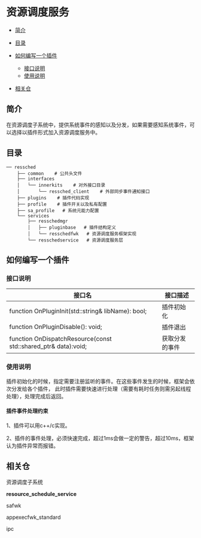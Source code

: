 # 资源调度服务

-   [简介](#section11660541593)
-   [目录](#section161941989596)
-   [如何编写一个插件](#section1312121216216)
    -   [接口说明](#section114564657874)
    -   [使用说明](#section129654513264)

-   [相关仓](#section1371113476307)

## 简介<a name="section11660541593"></a>

在资源调度子系统中，提供系统事件的感知以及分发，如果需要感知系统事件，可以选择以插件形式加入资源调度服务中。

## 目录<a name="section161941989596"></a>

```
── ressched
    ├── common    # 公共头文件
    ├── interfaces
    │   └── innerkits    # 对外接口目录
    │       └── ressched_client    # 外部同步事件通知接口
    ├── plugins    # 插件代码实现
    ├── profile    # 插件开关以及私有配置
    ├── sa_profile   # 系统元能力配置
    └── services 
        ├── resschedmgr
        │   ├── pluginbase   # 插件结构定义
        │   └── resschedfwk   # 资源调度服务框架实现
        └── resschedservice   # 资源调度服务层

```
## 如何编写一个插件<a name="section1312121216216"></a>

### 接口说明<a name="section114564657874"></a>
      
接口名                                                    |     接口描述                            
---------------------------------------------------------|-----------------------------------------
function OnPluginInit(std::string& libName): bool; | 插件初始化 
function OnPluginDisable(): void;        | 插件退出 
function OnDispatchResource(const std::shared_ptr<ResData>& data):void; | 获取分发的事件 

### 使用说明<a name="section129654513264"></a>

插件初始化的时候，指定需要注册监听的事件。在这些事件发生的时候，框架会依次分发给各个插件，
此时插件需要快速进行处理（需要有耗时任务则需另起线程处理），处理完成后返回。

#### 插件事件处理约束<a name="section1551164914237"></a>

1、插件可以用c++/c实现。

2、插件的事件处理，必须快速完成，超过1ms会做一定的警告，超过10ms，框架认为插件异常而报错。

## 相关仓<a name="section1371113476307"></a>

资源调度子系统

**resource\_schedule\_service**

safwk

appexecfwk_standard

ipc
